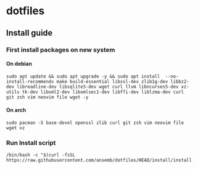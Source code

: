# dotfiles

## Install guide

### First install packages on new system

#### On debian
```
sudo apt update && sudo apt upgrade -y && sudo apt install  --no-install-recommends make build-essential libssl-dev zlib1g-dev libbz2-dev libreadline-dev libsqlite3-dev wget curl llvm libncurses5-dev xz-utils tk-dev libxml2-dev libxmlsec1-dev libffi-dev liblzma-dev curl git zsh vim neovim file wget -y
```

#### On arch
```
sudo pacman -S base-devel openssl zlib curl git zsh vim neovim file wget xz
```

### Run Install script
```
/bin/bash -c "$(curl -fsSL https://raw.githubusercontent.com/ansemb/dotfiles/HEAD/install/install.sh)"
```
